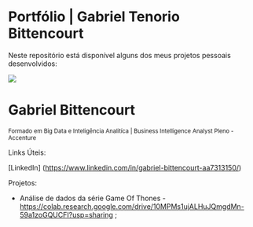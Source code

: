 # Portfólio | Gabriel Tenorio Bittencourt

Neste repositório está disponível alguns dos meus projetos pessoais desenvolvidos: 



  <img src = "https://github.com/carlosfab/template_portfolio/blob/master/banner.png">
</p>

# Gabriel Bittencourt 
<sub> Formado em Big Data e Inteligência Analitíca | Business Intelligence Analyst Pleno - Accenture
  

Links Úteis:

[LinkedIn] (https://www.linkedin.com/in/gabriel-bittencourt-aa7313150/)


Projetos: 
  - Análise de dados da série Game Of Thones - https://colab.research.google.com/drive/10MPMs1ujALHuJQmgdMn-59a1zoGQUCFI?usp=sharing ; 
  

